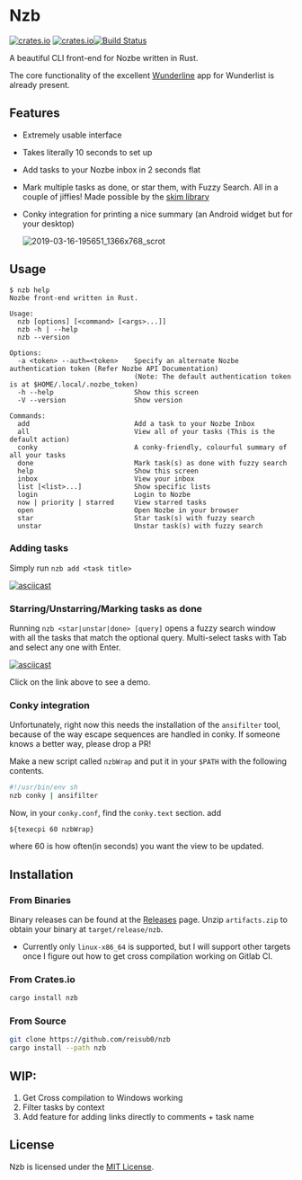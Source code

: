 # Nzb

[![crates.io](https://img.shields.io/crates/v/nzb.svg?style=flat)](https://crates.io/crates/nzb) [![crates.io](https://img.shields.io/crates/d/nzb.svg?style=flat)](https://crates.io/crates/nzb)[![Build Status](https://gitlab.com/reisub0/nzb/badges/master/build.svg)](https://gitlab.com/reisub0/nzb/badges/master/build.svg)



A beautiful CLI front-end for Nozbe written in Rust.

The core functionality of the excellent [Wunderline](https://github.com/wayneashleyberry/wunderline) app for Wunderlist is already present.



## Features

- Extremely usable interface

- Takes literally 10 seconds to set up

- Add tasks to your Nozbe inbox in 2 seconds flat

- Mark multiple tasks as done, or star them, with Fuzzy Search. All in a couple of jiffies! Made possible by the [skim library](https://github.com/lotabout/skim)

- Conky integration for printing a nice summary (an Android widget but for your desktop)

  ![2019-03-16-195651_1366x768_scrot](https://user-images.githubusercontent.com/25099244/54476743-e2a60900-4826-11e9-8085-19a6d6e35d23.png)

## Usage

```
$ nzb help
Nozbe front-end written in Rust.

Usage:
  nzb [options] [<command> [<args>...]]
  nzb -h | --help
  nzb --version

Options:
  -a <token> --auth=<token>    Specify an alternate Nozbe authentication token (Refer Nozbe API Documentation)
                               (Note: The default authentication token is at $HOME/.local/.nozbe_token)
  -h --help                    Show this screen
  -V --version                 Show version

Commands:
  add                          Add a task to your Nozbe Inbox
  all                          View all of your tasks (This is the default action)
  conky                        A conky-friendly, colourful summary of all your tasks
  done                         Mark task(s) as done with fuzzy search
  help                         Show this screen
  inbox                        View your inbox
  list [<list>...]             Show specific lists
  login                        Login to Nozbe
  now | priority | starred     View starred tasks
  open                         Open Nozbe in your browser
  star                         Star task(s) with fuzzy search
  unstar                       Unstar task(s) with fuzzy search
```


### Adding tasks
Simply run `nzb add <task title>`

[![asciicast](https://asciinema.org/a/234104.svg)](https://asciinema.org/a/234104)

### Starring/Unstarring/Marking tasks as done

Running `nzb <star|unstar|done> [query]` opens a fuzzy search window with all the tasks that match the optional query. Multi-select tasks with Tab and select any one with Enter.

[![asciicast](https://asciinema.org/a/234102.svg)](https://asciinema.org/a/234102)

Click on the link above to see a demo.

### Conky integration

Unfortunately, right now this needs the installation of the `ansifilter` tool, because of the way escape sequences are handled in conky. If someone knows a better way, please drop a PR!

Make a new script called `nzbWrap` and put it in your `$PATH` with the following contents.

```bash
#!/usr/bin/env sh
nzb conky | ansifilter
```

Now, in your `conky.conf`, find the `conky.text` section. add
```
${texecpi 60 nzbWrap}
```
where 60 is how often(in seconds) you want the view to be updated.

## Installation

### From Binaries

Binary releases can be found at the [Releases](https://gitlab.com/reisub0/nzb/tags) page. Unzip `artifacts.zip` to obtain your binary at `target/release/nzb`. 

* Currently only `linux-x86_64` is supported, but I will support other targets once I figure out how to get cross compilation working on Gitlab CI.

### From Crates.io

```bash
cargo install nzb
```
### From Source

```bash
git clone https://github.com/reisub0/nzb
cargo install --path nzb
```



## WIP:

1. Get Cross compilation to Windows working
2. Filter tasks by context
3. Add feature for adding links directly to comments + task name



## License

Nzb is licensed under the [MIT License](https://choosealicense.com/licenses/mit/).
